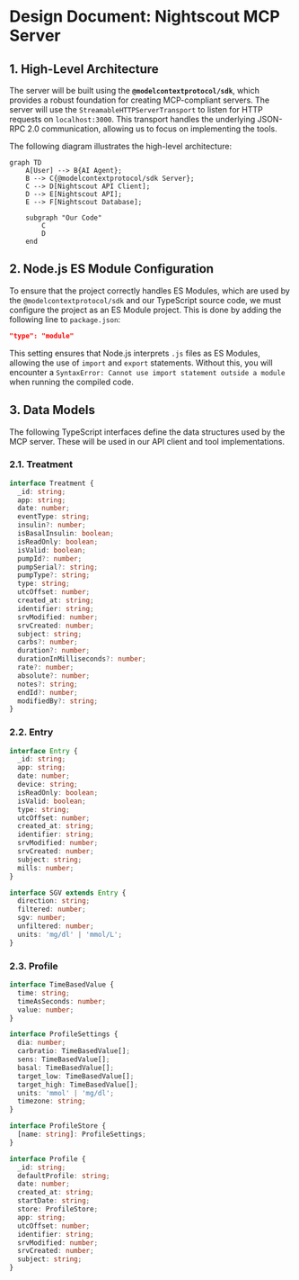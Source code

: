 # **Design Document: Nightscout MCP Server**

## **1. High-Level Architecture**

The server will be built using the **`@modelcontextprotocol/sdk`**, which provides a robust foundation for creating MCP-compliant servers. The server will use the `StreamableHTTPServerTransport` to listen for HTTP requests on `localhost:3000`. This transport handles the underlying JSON-RPC 2.0 communication, allowing us to focus on implementing the tools.

The following diagram illustrates the high-level architecture:

```mermaid
graph TD
    A[User] --> B{AI Agent};
    B --> C{@modelcontextprotocol/sdk Server};
    C --> D[Nightscout API Client];
    D --> E[Nightscout API];
    E --> F[Nightscout Database];

    subgraph "Our Code"
        C
        D
    end
```

## **2. Node.js ES Module Configuration**

To ensure that the project correctly handles ES Modules, which are used by the `@modelcontextprotocol/sdk` and our TypeScript source code, we must configure the project as an ES Module project. This is done by adding the following line to `package.json`:

```json
"type": "module"
```

This setting ensures that Node.js interprets `.js` files as ES Modules, allowing the use of `import` and `export` statements. Without this, you will encounter a `SyntaxError: Cannot use import statement outside a module` when running the compiled code.

## **3. Data Models**

The following TypeScript interfaces define the data structures used by the MCP server. These will be used in our API client and tool implementations.

### **2.1. Treatment**

```typescript
interface Treatment {
  _id: string;
  app: string;
  date: number;
  eventType: string;
  insulin?: number;
  isBasalInsulin: boolean;
  isReadOnly: boolean;
  isValid: boolean;
  pumpId?: number;
  pumpSerial?: string;
  pumpType?: string;
  type: string;
  utcOffset: number;
  created_at: string;
  identifier: string;
  srvModified: number;
  srvCreated: number;
  subject: string;
  carbs?: number;
  duration?: number;
  durationInMilliseconds?: number;
  rate?: number;
  absolute?: number;
  notes?: string;
  endId?: number;
  modifiedBy?: string;
}
```

### **2.2. Entry**

```typescript
interface Entry {
  _id: string;
  app: string;
  date: number;
  device: string;
  isReadOnly: boolean;
  isValid: boolean;
  type: string;
  utcOffset: number;
  created_at: string;
  identifier: string;
  srvModified: number;
  srvCreated: number;
  subject: string;
  mills: number;
}

interface SGV extends Entry {
  direction: string;
  filtered: number;
  sgv: number;
  unfiltered: number;
  units: 'mg/dl' | 'mmol/L';
}
```

### **2.3. Profile**

```typescript
interface TimeBasedValue {
  time: string;
  timeAsSeconds: number;
  value: number;
}

interface ProfileSettings {
  dia: number;
  carbratio: TimeBasedValue[];
  sens: TimeBasedValue[];
  basal: TimeBasedValue[];
  target_low: TimeBasedValue[];
  target_high: TimeBasedValue[];
  units: 'mmol' | 'mg/dl';
  timezone: string;
}

interface ProfileStore {
  [name: string]: ProfileSettings;
}

interface Profile {
  _id: string;
  defaultProfile: string;
  date: number;
  created_at: string;
  startDate: string;
  store: ProfileStore;
  app: string;
  utcOffset: number;
  identifier: string;
  srvModified: number;
  srvCreated: number;
  subject: string;
}